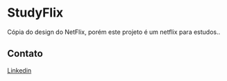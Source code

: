 # StudyFlix
  Cópia do design do NetFlix, porém este projeto é um netflix para estudos..

## Contato
  [Linkedin](https://www.linkedin.com/in/felipe-teofilo-siqueira-costa-379a17189/)
